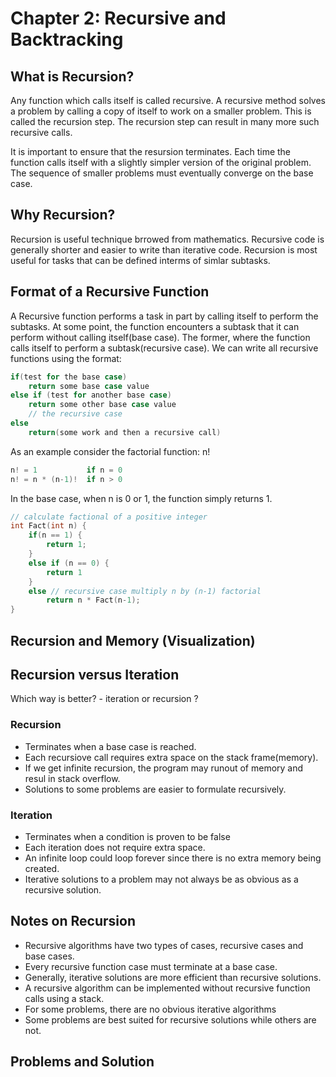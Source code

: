 # Chapter 2: Recursive and Backtracking

## What is Recursion?
Any function which calls itself is called recursive.
A recursive method solves a problem by calling a copy of itself to work on a smaller problem.
This is called the recursion step. The recursion step can result in many more such recursive calls.

It is important to ensure that the resursion terminates. Each time the function calls itself with a slightly simpler version of the original problem. The sequence of smaller problems must eventually converge on the base case.

## Why Recursion? 
Recursion is useful technique brrowed from mathematics. Recursive code is generally shorter and easier to write than iterative code. 
Recursion is most useful for tasks that can be defined interms of simlar subtasks. 

## Format of a Recursive Function
A Recursive function performs a task in part by calling itself to perform the subtasks. At some point, the function encounters a subtask that it can perform without calling itself(base case). The former, where the function calls itself to perform a subtask(recursive case).
We can write all recursive functions using the format:
```c
if(test for the base case)
    return some base case value
else if (test for another base case)
    return some other base case value
    // the recursive case
else 
    return(some work and then a recursive call)
```

As an example consider the factorial function: n!
```c
n! = 1           if n = 0
n! = n * (n-1)!  if n > 0
```

In the base case, when n is 0 or 1, the function simply returns 1.
```c
// calculate factional of a positive integer
int Fact(int n) {
    if(n == 1) {
        return 1;
    }
    else if (n == 0) {
        return 1
    }
    else // recursive case multiply n by (n-1) factorial
        return n * Fact(n-1);
}
```

## Recursion and Memory (Visualization)

## Recursion versus Iteration
Which way is better? - iteration or recursion ?
### Recursion
- Terminates when a base case is reached.
- Each recursiove call requires extra space on the stack frame(memory).
- If we get infinite recursion, the program may runout of memory and resul in stack overflow.
- Solutions to some problems are easier to formulate recursively.
### Iteration
- Terminates when a condition is proven to be false
- Each iteration does not require extra space.
- An infinite loop could loop forever since there is no extra memory being created.
- Iterative solutions to a problem may not always be as obvious as a recursive solution.

## Notes on Recursion
- Recursive algorithms have two types of cases, recursive cases and base cases.
- Every recursive function case must terminate at a base case.
- Generally, iterative solutions are more efficient than recursive solutions.
- A recursive algorithm can be implemented without recursive function calls using a stack.
- For some problems, there are no obvious iterative algorithms
- Some problems are best suited for recursive solutions while others are not.

## Problems and Solution